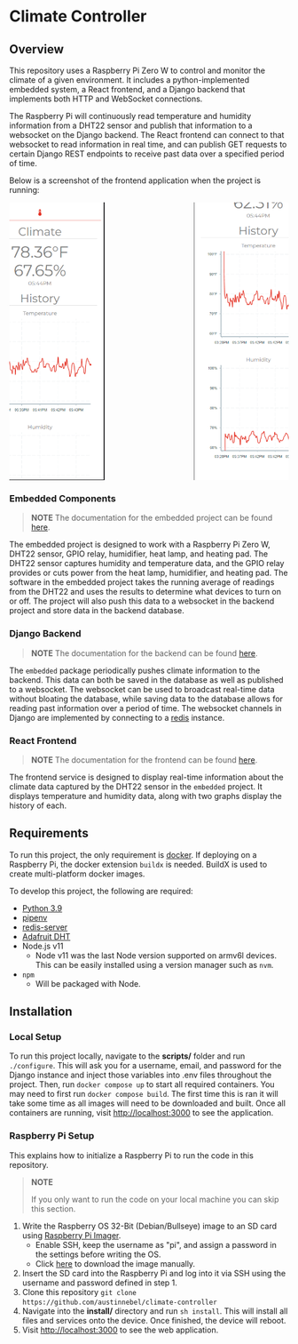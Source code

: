 # Climate Controller

## Overview

This repository uses a Raspberry Pi Zero W to control and monitor the climate of a given environment. It includes a python-implemented embedded system, a React frontend, and a Django backend that implements both HTTP and WebSocket connections.

The Raspberry Pi will continuously read temperature and humidity information from a DHT22 sensor and publish that information to a websocket on the Django backend. The React frontend can connect to that websocket to read information in real time, and can publish GET requests to certain Django REST endpoints to receive past data over a specified period of time.

Below is a screenshot of the frontend application when the project is running:

<div style="display: flex; max-height: 500px; justify-content: center; overflow: hidden;">
    <img src="./docs/Climate-screenshot-1.png" alt="screenshot-1" style="object-fit: contain"/>
    <img src="./docs/Climate-screenshot-2.png" alt="screenshot-2"style="object-fit: contain"/>
</div>

### Embedded Components

> **NOTE**
> The documentation for the embedded project can be found [here](embedded/README.md).

The embedded project is designed to work with a Raspberry Pi Zero W, DHT22 sensor, GPIO relay, humidifier, heat lamp, and heating pad. The DHT22 sensor captures humidity and temperature data, and the GPIO relay provides or cuts power from the heat lamp, humidifier, and heating pad. The software in the embedded project takes the running average of readings from the DHT22 and uses the results to determine what devices to turn on or off. The project will also push this data to a websocket in the backend project and store data in the backend database.

### Django Backend

> **NOTE**
> The documentation for the backend can be found [here](backend/README.md).

The `embedded` package periodically pushes climate information to the backend. This data can both be saved in the database as well as published to a websocket. The websocket can be used to broadcast real-time data without bloating the database, while saving data to the database allows for reading past information over a period of time. The websocket channels in Django are implemented by connecting to a [redis](https://redis.io/docs/getting-started/) instance.

### React Frontend

> **NOTE**
> The documentation for the frontend can be found [here](frontend/README.md).

The frontend service is designed to display real-time information about the climate data captured by the DHT22 sensor in the `embedded` project. It displays temperature and humidity data, along with two graphs display the history of each.

## Requirements

To run this project, the only requirement is [docker](https://docs.docker.com/engine/install/). If deploying on a Raspberry Pi, the docker extension `buildx` is needed. BuildX is used to create multi-platform docker images.

To develop this project, the following are required:

-   [Python 3.9](https://www.python.org/downloads/release/python-3913/)
-   [pipenv](https://pipenv.pypa.io/en/latest/)
-   [redis-server](https://redis.io/docs/getting-started/)
-   [Adafruit DHT](https://pypi.org/project/Adafruit-DHT/)
-   Node.js v11
    -   Node v11 was the last Node version supported on armv6l devices. This can be easily installed using a version manager such as `nvm`.
-   `npm`
    -   Will be packaged with Node.

## Installation

### Local Setup

To run this project locally, navigate to the **scripts/** folder and run `./configure`. This will ask you for a username, email, and password for the Django instance and inject those variables into .env files throughout the project. Then, run `docker compose up` to start all required containers. You may need to first run `docker compose build`. The first time this is ran it will take some time as all images will need to be downloaded and built. Once all containers are running, visit [http://localhost:3000](http://localhost:3000) to see the application.

### Raspberry Pi Setup

This explains how to initialize a Raspberry Pi to run the code in this repository.

> **NOTE**
>
> If you only want to run the code on your local machine you can skip this section.

1. Write the Raspberry OS 32-Bit (Debian/Bullseye) image to an SD card using [Raspberry Pi Imager](https://www.raspberrypi.com/software/).
    - Enable SSH, keep the username as "pi", and assign a password in the settings before writing the OS.
    - Click [here](https://downloads.raspberrypi.org/raspios_full_armhf/images/raspios_full_armhf-2022-09-26/2022-09-22-raspios-bullseye-armhf-full.img.xz) to download the image manually.
2. Insert the SD card into the Raspberry Pi and log into it via SSH using the username and password defined in step 1.
3. Clone this repository `git clone https://github.com/austinnebel/climate-controller`
4. Navigate into the **install/** directory and run `sh install`. This will install all files and services onto the device. Once finished, the device will reboot.
5. Visit [http://localhost:3000](http://localhost:3000) to see the web application.
